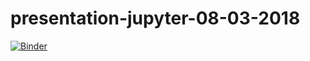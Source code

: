 # presentation-jupyter-08-03-2018

[![Binder](https://mybinder.org/badge.svg)](https://mybinder.org/v2/gh/raphbacher/presentation-jupyter-08-03-2018.git/master)
